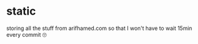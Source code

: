# static
storing all the stuff from arifhamed.com so that I won't have to wait 15min every commit 🙄
